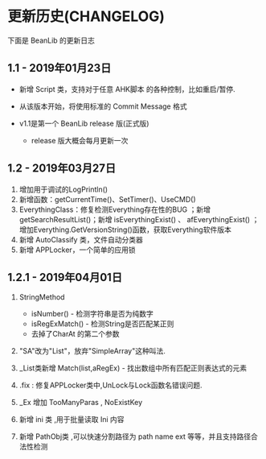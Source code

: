 # 更新历史(CHANGELOG)

下面是 BeanLib 的更新日志

## 1.1 - 2019年01月23日

- 新增 Script 类，支持对于任意 AHK脚本 的各种控制，比如重启/暂停.
- 从该版本开始，将使用标准的 Commit Message 格式

- v1.1是第一个 BeanLib  release 版(正式版)
  - release 版大概会每月更新一次

## 1.2 - 2019年03月27日

1. 增加用于调试的LogPrintln()
2. 新增函数：getCurrentTime()、SetTimer()、UseCMD()
3. EverythingClass：修复检测Everything存在性的BUG ；新增  getSearchResultList()；新增 isEverythingExist() 、 afEverythingExist() ；增加Everything.GetVersionString()函数，获取Everything软件版本
4. 新增 AutoClassify 类，文件自动分类器
5. 新增 APPLocker，一个简单的应用锁


## 1.2.1 - 2019年04月01日

1. StringMethod

    - isNumber()  - 检测字符串是否为纯数字
    - isRegExMatch() - 检测String是否匹配某正则
    - 去掉了CharAt 的第二个参数 

2. "SA"改为"List"，放弃"SimpleArray"这种叫法. 
3. _List类新增 Match(list,aRegEx) - 找出数组中所有匹配正则表达式的元素
4. .fix : 修复APPLocker类中,UnLock与Lock函数名错误问题.
5. _Ex 增加 TooManyParas , NoExistKey 
6. 新增 ini 类 ,用于批量读取 Ini 内容
7. 新增 PathObj类 ,可以快速分割路径为 path name ext 等等，并且支持路径合法性检测

